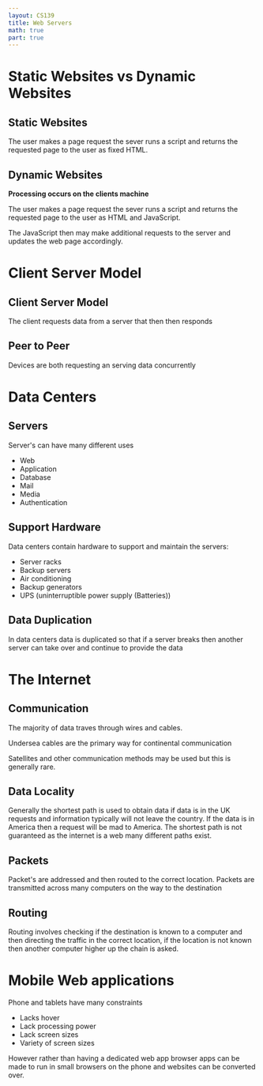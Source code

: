 ```yaml
---
layout: CS139
title: Web Servers
math: true
part: true
---
```


# Static Websites vs Dynamic Websites

## Static Websites

The user makes a page request the sever runs a script and returns the requested page to the user as fixed HTML.

## Dynamic Websites

__Processing occurs on the clients machine__

The user makes a page request the sever runs a script and returns the requested page to the user as HTML and JavaScript.

The JavaScript then may make additional requests to the server and updates
the web page accordingly.

# Client Server Model

## Client Server Model
    
The client requests data from a server that then then responds

## Peer to Peer

Devices are both requesting an serving data concurrently 

# Data Centers

## Servers

Server's can have many different uses

* Web
* Application
* Database
* Mail
* Media
* Authentication

## Support Hardware

Data centers contain hardware to support and maintain the servers:

* Server racks
* Backup servers
* Air conditioning
* Backup generators
* UPS (uninterruptible power supply (Batteries))

## Data Duplication

In data centers data is duplicated so that if a server breaks then another
server can take over and continue to provide the data

# The Internet

## Communication
The majority of data traves through wires and cables.

Undersea cables are the primary way for continental communication

Satellites and other communication methods may be used but this is generally rare.

## Data Locality
Generally the shortest path is used to obtain data if data is in the UK requests and information typically will not leave the country. If the data is in America then a request will be mad to America. The shortest path is not guaranteed as the internet is a web many different paths exist.

## Packets

Packet's are addressed and then routed to the correct location. Packets are transmitted across many computers on the way to the destination

## Routing

Routing involves checking if the destination is known to a computer and then directing the traffic in the correct location, if the location is not known then another computer higher up the chain is asked.

# Mobile Web applications

Phone and tablets have many constraints
* Lacks hover
* Lack processing power
* Lack screen sizes
* Variety of screen sizes

However rather than having a dedicated web app browser apps can be made 
to run in small browsers on the phone and websites can be converted over.
